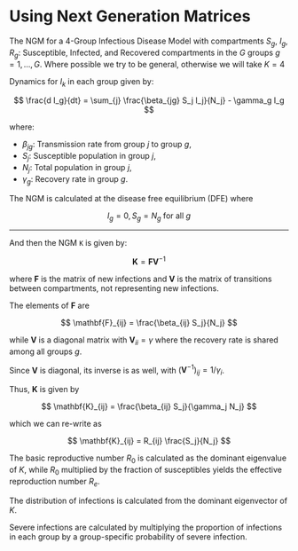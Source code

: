 # Using Next Generation Matrices

The NGM for a 4-Group Infectious Disease Model with compartments $S_g$, $I_g$, $R_g$: Susceptible, Infected, and Recovered compartments in the $G$ groups $g = 1, \dots, G$. Where possible we try to be general, otherwise we will take $K = 4$

Dynamics for $I_k$ in each group given by:

$$
\frac{d I_g}{dt} = \sum_{j} \frac{\beta_{jg} S_j I_j}{N_j} - \gamma_g I_g
$$

where:

- $\beta_{jg}$: Transmission rate from group $j$ to group $g$,
- $S_j$: Susceptible population in group $j$,
- $N_j$: Total population in group $j$,
- $\gamma_g$: Recovery rate in group $g$.

The NGM is calculated at the disease free equilibrium (DFE) where

$$
I_g = 0, S_g = N_g \  \text{for all\ } g
$$

---

And then the NGM `K` is given by:

$$
\mathbf{K} = \mathbf{F} \mathbf{V}^{-1}
$$

where $\mathbf{F}$ is the matrix of new infections and $\mathbf{V}$ is the matrix of transitions between compartments, not representing new infections.

The elements of $\mathbf{F}$ are

$$
\mathbf{F}_{ij} = \frac{\beta_{ij} S_j}{N_j}
$$

while $\mathbf{V}$ is a diagonal matrix with $\mathbf{V}_{ii} = \gamma$ where the recovery rate is shared among all groups $g$.

Since $\mathbf{V}$ is diagonal, its inverse is as well, with $(\mathbf{V}^{-1})_{ij} = 1 / \gamma_i$.

Thus, $\mathbf{K}$ is given by

$$
\mathbf{K}_{ij} = \frac{\beta_{ij} S_j}{\gamma_j N_j}
$$

which we can re-write as

$$
\mathbf{K}_{ij} = R_{ij} \frac{S_j}{N_j}
$$

The basic reproductive number $R_0$ is calculated as the dominant eigenvalue of $K$, while $R_0$ multiplied by the fraction of susceptibles yields the effective reproduction number $R_e$.

The distribution of infections is calculated from the dominant eigenvector of $K$.

Severe infections are calculated by multiplying the proportion of infections in each group by a group-specific probability of severe infection.
